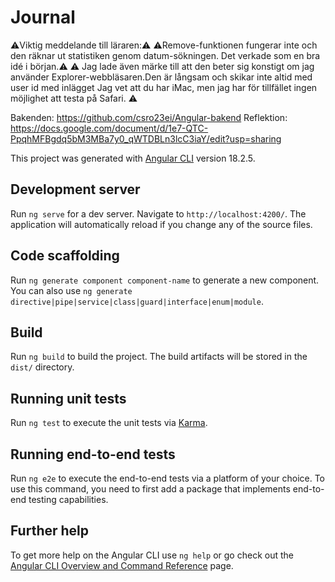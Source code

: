 # Journal

⚠️Viktig meddelande till läraren:⚠️
⚠️Remove-funktionen fungerar inte och den räknar ut statistiken genom datum-sökningen. Det verkade som en bra idé i början.⚠️
⚠️ Jag lade även märke till att den beter sig konstigt om jag använder Explorer-webbläsaren.Den är långsam och skikar inte altid med user id med inlägget Jag vet att du har iMac, men jag har för tillfället ingen möjlighet att testa på Safari. ⚠️


Bakenden: https://github.com/csro23ei/Angular-bakend
Reflektion: https://docs.google.com/document/d/1e7-QTC-PpqhMFBgdq5bM3MBa7y0_qWTDBLn3lcC3iaY/edit?usp=sharing






This project was generated with [Angular CLI](https://github.com/angular/angular-cli) version 18.2.5.

## Development server

Run `ng serve` for a dev server. Navigate to `http://localhost:4200/`. The application will automatically reload if you change any of the source files.

## Code scaffolding

Run `ng generate component component-name` to generate a new component. You can also use `ng generate directive|pipe|service|class|guard|interface|enum|module`.

## Build

Run `ng build` to build the project. The build artifacts will be stored in the `dist/` directory.

## Running unit tests

Run `ng test` to execute the unit tests via [Karma](https://karma-runner.github.io).

## Running end-to-end tests

Run `ng e2e` to execute the end-to-end tests via a platform of your choice. To use this command, you need to first add a package that implements end-to-end testing capabilities.

## Further help

To get more help on the Angular CLI use `ng help` or go check out the [Angular CLI Overview and Command Reference](https://angular.dev/tools/cli) page.



